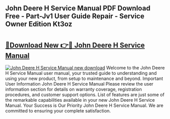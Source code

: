 ## John Deere H Service Manual PDF Download Free - Part-Jv1 User Guide Repair - Service Owner Edition Kt3oz

# <h2><a href="http://bc92771.oget.top/?id=John+Deere+H+Service+Manual">🔗Download New 👉🔴 John Deere H Service Manual</a></h2>

[![John Deere H Service Manual new download](https://i.imgur.com/5g1atiW.png)](http://bc92771.oget.top/?id=John+Deere+H+Service+Manual)
Welcome to the John Deere H Service Manual user manual, your trusted guide to understanding and using your new product, from setup to maintenance and beyond. Important User Information John Deere H Service Manual Please review the user information section for details on warranty coverage, registration procedures, and customer support options. List of features are just some of the remarkable capabilities available in your new John Deere H Service Manual. Your Success is Our Priority John Deere H Service Manual. We are committed to ensuring your complete satisfaction.
